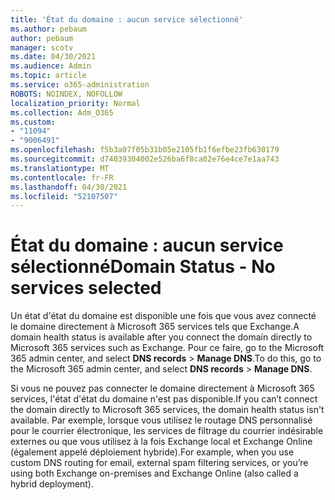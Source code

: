 ```yaml
---
title: 'État du domaine : aucun service sélectionné'
ms.author: pebaum
author: pebaum
manager: scotv
ms.date: 04/30/2021
ms.audience: Admin
ms.topic: article
ms.service: o365-administration
ROBOTS: NOINDEX, NOFOLLOW
localization_priority: Normal
ms.collection: Adm_O365
ms.custom:
- "11094"
- "9006491"
ms.openlocfilehash: f5b3a07f05b31b05e2105fb1f6efbe23fb630179
ms.sourcegitcommit: d74039304002e526ba6f8ca02e76e4ce7e1aa743
ms.translationtype: MT
ms.contentlocale: fr-FR
ms.lasthandoff: 04/30/2021
ms.locfileid: "52107507"
---
```

# <a name="domain-status---no-services-selected"></a><span data-ttu-id="6e364-102">État du domaine : aucun service sélectionné</span><span class="sxs-lookup"><span data-stu-id="6e364-102">Domain Status - No services selected</span></span>

<span data-ttu-id="6e364-103">Un état d'état du domaine est disponible une fois que vous avez connecté le domaine directement à Microsoft 365 services tels que Exchange.</span><span class="sxs-lookup"><span data-stu-id="6e364-103">A domain health status is available after you connect the domain directly to Microsoft 365 services such as Exchange.</span></span> <span data-ttu-id="6e364-104">Pour ce faire, go to the Microsoft 365 admin center, and select **DNS records**  >  **Manage DNS**.</span><span class="sxs-lookup"><span data-stu-id="6e364-104">To do this, go to the Microsoft 365 admin center, and select **DNS records** > **Manage DNS**.</span></span>

<span data-ttu-id="6e364-105">Si vous ne pouvez pas connecter le domaine directement à Microsoft 365 services, l'état d'état du domaine n'est pas disponible.</span><span class="sxs-lookup"><span data-stu-id="6e364-105">If you can’t connect the domain directly to Microsoft 365 services, the domain health status isn't available.</span></span> <span data-ttu-id="6e364-106">Par exemple, lorsque vous utilisez le routage DNS personnalisé pour le courrier électronique, les services de filtrage du courrier indésirable externes ou que vous utilisez à la fois Exchange local et Exchange Online (également appelé déploiement hybride).</span><span class="sxs-lookup"><span data-stu-id="6e364-106">For example, when you use custom DNS routing for email, external spam filtering services, or you’re using both Exchange on-premises and Exchange Online (also called a hybrid deployment).</span></span>

